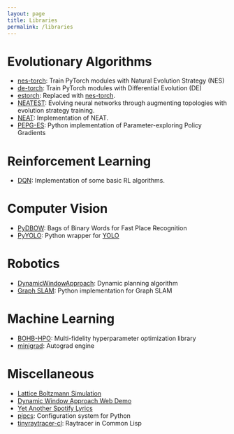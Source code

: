 ```yaml
---
layout: page
title: Libraries
permalink: /libraries
---
```


# Evolutionary Algorithms
- [nes-torch](https://github.com/goktug97/nes-torch): Train PyTorch modules with Natural Evolution Strategy (NES)
- [de-torch](https://github.com/goktug97/de-torch): Train PyTorch modules with Differential Evolution (DE)
- [estorch](https://github.com/goktug97/estorch): Replaced with [nes-torch](https://github.com/goktug97/nes-torch).
- [NEATEST](https://github.com/goktug97/NEATEST): Evolving neural networks through augmenting topologies with evolution strategy training.
- [NEAT](https://github.com/goktug97/NEAT): Implementation of NEAT.
- [PEPG-ES](https://github.com/goktug97/PEPG-ES): Python implementation of Parameter-exploring Policy Gradients
# Reinforcement Learning
- [DQN](https://github.com/goktug97/dqn): Implementation of some basic RL algorithms.
# Computer Vision
- [PyDBOW](https://github.com/goktug97/PyDBoW): Bags of Binary Words for Fast Place Recognition
- [PyYOLO](https://github.com/goktug97/PyYOLO): Python wrapper for [YOLO](https://github.com/AlexeyAB/darknet/)
# Robotics
- [DynamicWindowApproach](https://github.com/goktug97/DynamicWindowApproach): Dynamic planning algorithm
- [Graph SLAM](https://github.com/goktug97/PyGraphSLAM): Python implementation for Graph SLAM
# Machine Learning
- [BOHB-HPO](https://github.com/goktug97/bohb-hpo): Multi-fidelity hyperparameter optimization library
- [minigrad](https://github.com/goktug97/minigrad): Autograd engine
# Miscellaneous
- [Lattice Boltzmann Simulation](https://github.com/goktug97/LatticeBoltzmannSimulation)
- [Dynamic Window Approach Web Demo](dwa)
- [Yet Another Spotify Lyrics](https://github.com/goktug97/yet-another-spotify-lyrics)
- [pipcs](https://github.com/goktug97/pipcs): Configuration system for Python
- [tinyraytracer-cl](https://github.com/goktug97/tinyraytracer-cl): Raytracer in Common Lisp
